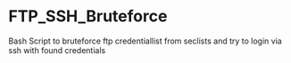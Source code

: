 # FTP_SSH_Bruteforce
Bash Script to bruteforce ftp credentiallist from seclists and try to login via ssh with found credentials
